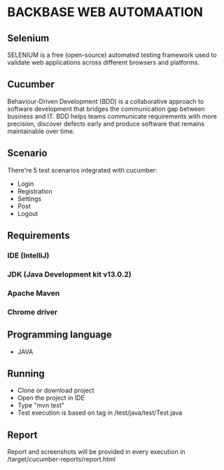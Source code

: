 # BACKBASE WEB AUTOMAATION

## Selenium
SELENIUM is a free (open-source) automated testing framework used to validate web applications across different browsers and platforms.

## Cucumber
Behaviour-Driven Development (BDD) is a collaborative approach to software development that bridges the communication gap between business and IT. BDD helps teams communicate requirements with more precision, discover defects early and produce software that remains maintainable over time.

## Scenario
There're 5 test scenarios integrated with cucumber:
- Login
- Registration
- Settings
- Post
- Logout

## Requirements

### IDE (IntelliJ)
### JDK (Java Development kit v13.0.2)
### Apache Maven
### Chrome driver

## Programming language
- JAVA

## Running
-  Clone or download project
- Open the project in IDE
- Type "mvn test"
- Test execution is based on tag in /test/java/test/Test.java

## Report
Report and screenshots will be provided in every  execution in /target/cucumber-reports/report.html